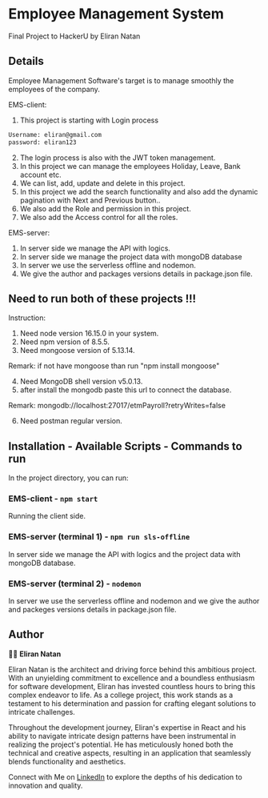 # Employee Management System

Final Project to HackerU by Eliran Natan

## Details

Employee Management Software's target is to manage smoothly the employees of the company.

EMS-client:

1. This project is starting with Login process

```bash
Username: eliran@gmail.com
password: eliran123
```

2. The login process is also with the JWT token management.
3. In this project we can manage the employees Holiday, Leave, Bank account etc.
4. We can list, add, update and delete in this project.
5. In this project we add the search functionality and also add the dynamic pagination with Next and Previous button..
6. We also add the Role and permission in this project.
7. We also add the Access control for all the roles.

EMS-server:

1. In server side we manage the API with logics.
2. In server side we manage the project data with mongoDB database
3. In server we use the serverless offline and nodemon.
4. We give the author and packages versions details in package.json file.

## Need to run both of these projects !!!

Instruction:

1. Need node version 16.15.0 in your system.
2. Need npm version of 8.5.5.
3. Need mongoose version of 5.13.14.

Remark: if not have mongoose than run "npm install mongoose"

4. Need MongoDB shell version v5.0.13.
5. after install the mongodb paste this url to connect the database.

Remark: mongodb://localhost:27017/etmPayroll?retryWrites=false

6. Need postman regular version.

## Installation - Available Scripts - Commands to run

In the project directory, you can run:

### EMS-client - `npm start`

Running the client side.

### EMS-server (terminal 1) - `npm run sls-offline`

In server side we manage the API with logics and the project data with mongoDB database.

### EMS-server (terminal 2) - `nodemon`

In server we use the serverless offline and nodemon and we give the author and packeges versions details in package.json file.

## Author

👨‍💼 **Eliran Natan**

Eliran Natan is the architect and driving force behind this ambitious project. With an unyielding commitment to excellence and a boundless enthusiasm for software development, Eliran has invested countless hours to bring this complex endeavor to life. As a college project, this work stands as a testament to his determination and passion for crafting elegant solutions to intricate challenges.

Throughout the development journey, Eliran's expertise in React and his ability to navigate intricate design patterns have been instrumental in realizing the project's potential. He has meticulously honed both the technical and creative aspects, resulting in an application that seamlessly blends functionality and aesthetics.

Connect with Me on [LinkedIn](https://www.linkedin.com/in/eliran-natan/) to explore the depths of his dedication to innovation and quality.
